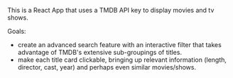 This is a React App that uses a TMDB API key to display movies and tv shows.

Goals:
  - create an advanced search feature with an interactive filter that takes advantage of TMDB's extensive sub-groupings of titles.
  - make each title card clickable, bringing up relevant information (length, director, cast, year) and perhaps even 
    similar movies/shows.
